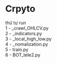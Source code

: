 # Crpyto  
thứ tự run   
1 - _crawl_OHLCV.py  
2 - _indicators.py  
3 - _local_high_low.py  
4 - _nomalization.py  
5 - train.py  
6 - BOT_tele2.py  

